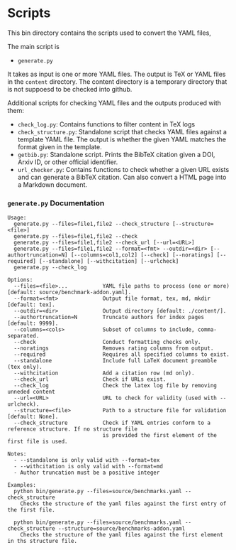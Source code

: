 # Scripts

This bin directory contains the scripts used to convert the YAML files,

The main script is 

* `generate.py`

It takes as input is one or more YAML files. The output is TeX or YAML files in the `content` directory.
The content directory is a temporary directory that is not suppoesd to be checked into github.

Additional scripts for checking YAML files and the outputs produced with them:

- `check_log.py`: Contains functions to filter content in TeX logs
- `check_structure.py`: Standalone script that checks YAML files against a template YAML file. The output is whether the given YAML matches the format given in the template.
- `getbib.py`: Standalone script. Prints the BibTeX citation given a DOI, Arxiv ID, or other official identifier.
- `url_checker.py`: Contains functions to check whether a given URL exists and can generate a BibTeX citation. Can also convert a HTML page into a Markdown document.

### `generate.py` Documentation

```
Usage:
  generate.py --files=file1,file2 --check_structure [--structure=<file>]
  generate.py --files=file1,file2 --check
  generate.py --files=file1,file2 --check_url [--url=<URL>]
  generate.py --files=file1,file2 --format=<fmt> --outdir=<dir> [--authortruncation=N] [--columns=col1,col2] [--check] [--noratings] [--required] [--standalone] [--withcitation] [--urlcheck]
  generate.py --check_log

Options:
  --files=<file>...           YAML file paths to process (one or more) [default: source/benchmark-addon.yaml].
  --format=<fmt>              Output file format, tex, md, mkdir [default: tex].
  --outdir=<dir>              Output directory [default: ./content/].
  --authortruncation=N        Truncate authors for index pages [default: 9999].
  --columns=<cols>            Subset of columns to include, comma-separated.
  --check                     Conduct formatting checks only.
  --noratings                 Removes rating columns from output.
  --required                  Requires all specified columns to exist.
  --standalone                Include full LaTeX document preamble (tex only).
  --withcitation              Add a citation row (md only).
  --check_url                 Check if URLs exist.
  --check_log                 Check the latex log file by removing unneded content
  --url=<URL>                 URL to check for validity (used with --urlcheck).
  --structure=<file>          Path to a structure file for validation [default: None].
  --check_structure           Check if YAML entries conform to a reference structure. If no structure file
                              is provided the first element of the first file is used.

Notes:
  - --standalone is only valid with --format=tex
  - --withcitation is only valid with --format=md
  - Author truncation must be a positive integer

Examples:
  python bin/generate.py --files=source/benchmarks.yaml --check_structure
    Checks the structure of the yaml files against the first entry of the first file.

  python bin/generate.py --files=source/benchmarks.yaml --check_structure --structure=source/benchmarks-addon.yaml
    Checks the structure of the yaml files against the first element in ths structure file.
```